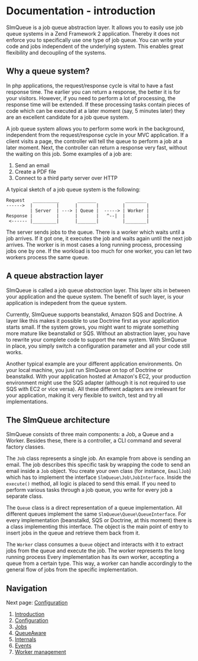 Documentation - introduction
============================

SlmQueue is a job queue abstraction layer. It allows you to easily use job queue systems in a Zend Framework 2
application. Thereby it does not enforce you to specifically use one type of job queue. You can write your code and jobs
independent of the underlying system. This enables great flexibility and decoupling of the systems.

Why a queue system?
-------------------

In php applications, the request/response cycle is vital to have a fast response time. The earlier you can return a
response, the better it is for your visitors. However, if you need to perform a lot of processing, the response time will
be extended. If these processing tasks contain pieces of code which can be executed at a later moment (say, 5 minutes
later) they are an excellent candidate for a job queue system.

A job queue system allows you to perform some work in the background, independent from the request/response cycle in your
MVC application. If a client visits a page, the controller will tell the queue to perform a job at a later moment. Next,
the controller can return a response very fast, without the waiting on this job. Some examples of a job are:

 1. Send an email
 2. Create a PDF file
 3. Connect to a third party server over HTTP

A typical sketch of a job queue system is the following:

```
Request   __________       _______           ________
------>  |         |      |       |         |        |
         | Server  | ---> | Queue |  -----> | Worker |
Response |         |      |       |   ^--|  |        |
 <------ |_________|      |_______|         |________|
```

The server sends jobs to the queue. There is a worker which waits until a job arrives. If it got one, it executes the
job and waits again until the next job arrives. The worker is in most cases a long running process, processing jobs
one by one. If the workload is too much for one worker, you can let two workers process the same queue.

A queue abstraction layer
-------------------------

SlmQueue is called a job queue *abstraction* layer. This layer sits in between your application and the queue system.
The benefit of such layer, is your application is indepedent from the queue system.

Currently, SlmQueue supports beanstalkd, Amazon SQS and Doctrine. A layer like this makes it possible to use Doctrine
first as your application starts small. If the system grows, you might want to migrate something more mature like
beanstalkd or SQS. Without an abstraction layer, you have to rewrite your complete code to support the new system. With
SlmQueue in place, you simply switch a configuration parameter and all your code still works.

Another typical example are your different application environments. On your local machine, you just run SlmQueue on top
of Doctrine or beanstalkd. With your application hosted at Amazon's EC2, your production environment might use the SQS
adapter (although it is not required to use SQS with EC2 or vice versa). All these different adapters are irrelevant for
your application, making it very flexible to switch, test and try all implementations.

The SlmQueue architecture
-------------------------

SlmQueue consists of three main components: a Job, a Queue and a Worker. Besides these, there is a controller, a CLI
command and several factory classes.

The `Job` class represents a single job. An example from above is sending an email. The job describes this specific task
by wrapping the code to send an email inside a `Job` object. You create your own class (for instance, `EmailJob`) which
has to implement the interface `SlmQueue\Job\JobInterface`. Inside the `execute()` method, all logic is placed to send
this email. If you need to perform various tasks through a job queue, you write for every job a separate class.

The `Queue` class is a direct representation of a queue implementation. All different queues implement the same
`SlmQueue\Queue\QueueInterface`. For every implementation (beanstalkd, SQS or Doctrine, at this moment) there is a class
implementing this interface. The object is the main point of entry to insert jobs in the queue and retrieve them back
from it.

The `Worker` class consumes a `Queue` object and interacts with it to extract jobs from the queue and execute the job.
The worker represents the long running process Every implementation has its own worker, accepting a queue from a certain
type. This way, a worker can handle accordingly to the general flow of jobs from the specific implementation.

Navigation
----------

Next page: [Configuration](2.Configuration.md)

1. [Introduction](1.Introduction.md)
2. [Configuration](2.Configuration.md)
3. [Jobs](3.Jobs.md)
4. [QueueAware](4.QueueAware.md)
5. [Internals](5.Internals.md)
6. [Events](6.Events.md)
7. [Worker management](7.WorkerManagement.md)

